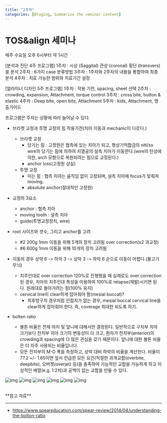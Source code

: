 ```yaml
---
title: "2주차"
categories: [Bloging, Summarize the seminar content]
---
```


# TOS&align 세미나
매주 수요일 오후 6시부터 약 1시간

[분석과 진단 4주 프로그램]
1주차 : 시상 (Saggital) 관상 (coronal) 횡단 (transvers)을 분석
2주차 : 6가지 case 분류방법
3주차 : 1주차와 2주차의 내용을 통합하여 최종 분석
4주차 : 치료 가능한 범위와 치료기간 설정

[얼라이너 디자인 5주 프로그램]
1주차 : 작용 기전, spacing, sheet 선택
2주차 : crowding, expansion, Attachment, torque control
3주차 : cross bite, button & elastic
4주차 : Deep bite, open bite, Attachment
5주차 : kids, Attachment, 맹출가이드

프로그램은 주차는 상황에 따라 늘어날 수 있다.


- 브라켓 교정과 투명 교정의 힘 작용기전(치아 이동과 mechanic이 다르다.)
  - 브라켓 교정
     - 당기는 힘 : 고정원은 협측에 있는 치아가 되고, 형상기억합금의 niti/ss wire의 당기는 힘에 의하여 치열궁의 설측 치아가 이동한다.(wire의 탄성에 의한, arch 모형으로 복원되려는 힘으로 교정된다.)
     - anchor loss(고정원 상실) 
  - 투명 교정
    - 미는 힘 : 협측 치아는 움직임 없이 고정되며, 설측 치아에 focus가 맞춰져 moving.
    - absolute anchor(절대적인 고정원)
     

- 교정의 3요소
  - anchor : 협측 치아
  - moving tooth : 설측 치아
  - guide(투명교정장치, wire) 


- root 사이즈와 갯수, 그리고 anchor를 고려
  - #2 200g 1mm 이동을 위해 5개의 장치 고려됨 over correction(x2 과교정)
  - #6 600g 1mm 이동을 위해 10개의 장치 고려됨

- 이동의 경우 상악 6 -> 하악 3 -> 상악 3 -> 하악 6 순으로 이동이 어렵다.(물고기 무늬)
  - 치주인대로 over correction 120%로 진행했을 때 실제로도 over correction된 경우, 치아의 치주인대 특성을 이용하여 100%로 relapse(재발)시키면 된다. 원래대로 돌아가려는 힘(100% 유지)
  - cervical line이 clear하게 잡아줘야 함(mesial buccal)?
    - 최후방구치 경우처럼 인접치가 없는 경우, mesial buccal cervical line을 clear하게 잡아줘야 한다. 즉, coverage 최대한 되도록 하기.




- bolten ratio
  - 볼튼 비율은 전체 아치 및 앞니에 대해서만 결정된다. 일반적으로 구치부 치아 크기보다 전치부 치아 크기의 변동성이 더 크고, 환자가 전치부(anterior)의 crowding과 spacing에 더 많은 관심을 갖기 때문이다. 앞니에 대한 볼튼 비율은 더 자주 사용되는 비율입니다.
  - 모든 전치부의 M-D 폭을 측정하고, 상악 대비 하악의 비율을 계산한다. 비율이 77.2 +/- 1.65이면 앞서 언급한 모든 요건(적절한 과개교합(overbite, deepbite), 오버젯(overjet) 등)을 충족하여 기능적인 교합을 가능하게 하고 이상적인 배열(e.g. 1:2치)과 공백이 없는 교합을 만들 수 있다.


![img](/assets/img/bloging/toss_seminar/2weeks/1.png)
![img](/assets/img/bloging/toss_seminar/2weeks/2.png)
![img](/assets/img/bloging/toss_seminar/2weeks/3.png)
![img](/assets/img/bloging/toss_seminar/2weeks/4.png)
![img](/assets/img/bloging/toss_seminar/2weeks/5.png)
![img](/assets/img/bloging/toss_seminar/2weeks/6.png)


<br>
**참고 자료**

---
  - <https://www.speareducation.com/spear-review/2014/04/understanding-the-bolton-ratio> 








